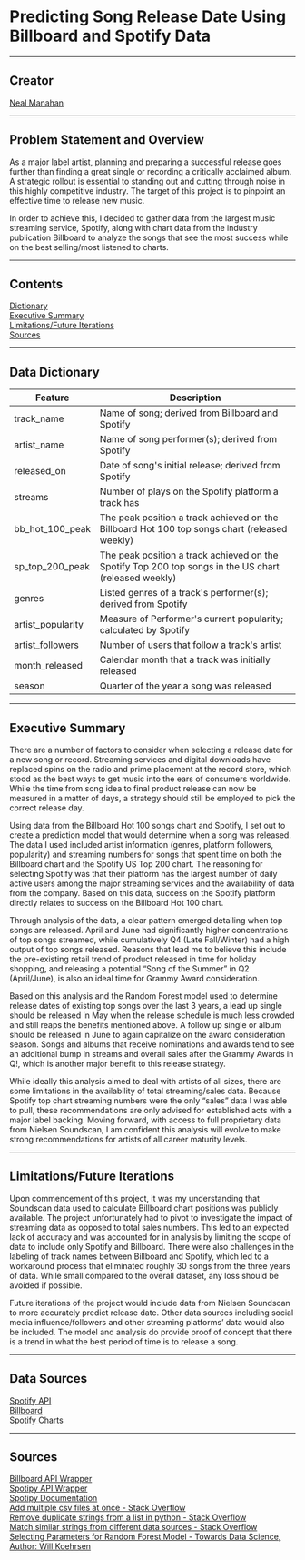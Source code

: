 # Predicting Song Release Date Using Billboard and Spotify Data

---

## Creator
 
[Neal Manahan](https://www.linkedin.com/in/neal-manahan/)  

---

## Problem Statement and Overview

As a major label artist, planning and preparing a successful release goes further than finding a great single or recording a critically acclaimed album. A strategic rollout is essential to standing out and cutting through noise in this highly competitive industry. The target of this project is to pinpoint an effective time to release new music.

In order to achieve this, I decided to gather data from the largest music streaming service, Spotify, along with chart data from the industry publication Billboard to analyze the songs that see the most success while on the best selling/most listened to charts.


---

## Contents
[Dictionary](#dictionary)  
[Executive Summary](#executive-summary)  
[Limitations/Future Iterations](#known-issues)    
[Sources](#sources)

---

<a id='data-dictionary'></a>

## Data Dictionary

<p align="left"> 
    
|Feature|Description|
|---|---|
|track_name|Name of song; derived from Billboard and Spotify|
|artist_name|Name of song performer(s); derived from Spotify|
|released_on|Date of song's initial release; derived from Spotify|
|streams|Number of plays on the Spotify platform a track has|
|bb_hot_100_peak|The peak position a track achieved on the Billboard Hot 100 top songs chart (released weekly)|
|sp_top_200_peak|The peak position a track achieved on the Spotify Top 200 top songs in the US chart (released weekly)|
|genres|Listed genres of a track's performer(s); derived from Spotify|
|artist_popularity|Measure of Performer's current popularity; calculated by Spotify|
|artist_followers|Number of users that follow a track's artist|
|month_released|Calendar month that a track was initially released|
|season|Quarter of the year a song was released|

</p>

---

<a id='executive-summary'></a>

## Executive Summary

There are a number of factors to consider when selecting a release date for a new song or record. Streaming services and digital downloads have replaced spins on the radio and prime placement at the record store, which stood as the best ways to get music into the ears of consumers worldwide. While the time from song idea to final product release can now be measured in a matter of days, a strategy should still be employed to pick the correct release day.

Using data from the Billboard Hot 100 songs chart and Spotify, I set out to create a prediction model that would determine when a song was released. The data I used included artist information (genres, platform followers, popularity) and streaming numbers for songs that spent time on both the Billboard chart and the Spotify US Top 200 chart. The reasoning for selecting Spotify was that their platform has the largest number of daily active users among the major streaming services and the availability of data from the company. Based on this data, success on the Spotify platform directly relates to success on the Billboard Hot 100 chart.

Through analysis of the data, a clear pattern emerged detailing when top songs are released. April and June had significantly higher concentrations of top songs streamed, while cumulatively Q4 (Late Fall/Winter) had a high output of top songs released. Reasons that lead me to believe this include the pre-existing retail trend of product released in time for holiday shopping, and releasing a potential “Song of the Summer” in Q2 (April/June), is also an ideal time for Grammy Award consideration.

Based on this analysis and the Random Forest model used to determine release dates of existing top songs over the last 3 years, a lead up single should be released in May when the release schedule is much less crowded and still reaps the benefits mentioned above. A follow up single or album should be released in June to again capitalize on the award consideration season. Songs and albums that receive nominations and awards tend to see an additional bump in streams and overall sales after the Grammy Awards in Q!, which is another major benefit to this release strategy.

While ideally this analysis aimed to deal with artists of all sizes, there are some limitations in the availability of total streaming/sales data. Because Spotify top chart streaming numbers were the only “sales” data I was able to pull, these recommendations are only advised for established acts with a major label backing. Moving forward, with access to full proprietary data from Nielsen Soundscan, I am confident this analysis will evolve to make strong recommendations for artists of all career maturity levels.

---

<a id='known-issues'></a>

## Limitations/Future Iterations

Upon commencement of this project, it was my understanding that Soundscan data used to calculate Billboard chart positions was publicly available. The project unfortunately had to pivot to investigate the impact of streaming data as opposed to total sales numbers. This led to an expected lack of accuracy and was accounted for in analysis by limiting the scope of data to include only Spotify and Billboard. There were also challenges in the labeling of track names between Billboard and Spotify, which led to a workaround process that eliminated roughly 30 songs from the three years of data. While small compared to the overall dataset, any loss should be avoided if possible. 

Future iterations of the project would include data from Nielsen Soundscan to more accurately predict release date. Other data sources including social media influence/followers and other streaming platforms’ data would also be included. The model and analysis do provide proof of concept that there is a trend in what the best period of time is to release a song.

---

<a id='data-sources'></a>

## Data Sources

 [Spotify API](https://developer.spotify.com/dashboard/login)  
 [Billboard](https://www.billboard.com/charts/hot-100) <br>
 [Spotify Charts](https://spotifycharts.com/regional/us/weekly/latest) <br>

---
## Sources

 [Billboard API Wrapper](https://github.com/guoguo12/billboard-charts) <br>
 [Spotipy API Wrapper](https://github.com/plamere/spotipy) <br>
 [Spotipy Documentation](https://spotipy.readthedocs.io/en/latest/) <br>
 [Add multiple csv files at once - Stack Overflow](https://stackoverflow.com/questions/20906474/import-multiple-csv-files-into-pandas-and-concatenate-into-one-dataframe) <br>
 [Remove duplicate strings from a list in python - Stack Overflow](https://stackoverflow.com/questions/8200342/removing-duplicate-strings-from-a-list-in-python) <br>
 [Match similar strings from different data sources - Stack Overflow](https://stackoverflow.com/questions/3437059/does-python-have-a-string-contains-substring-method?rq=1) <br>
[Selecting Parameters for Random Forest Model - Towards Data Science, Author: Will Koehrsen](https://towardsdatascience.com/hyperparameter-tuning-the-random-forest-in-python-using-scikit-learn-28d2aa77dd74)

